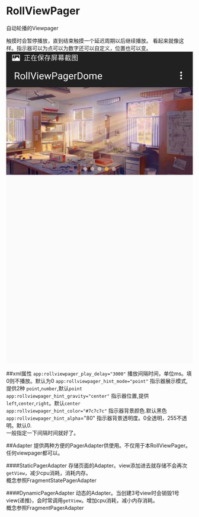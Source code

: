 # RollViewPager
自动轮播的Viewpager

触摸时会暂停播放，直到结束触摸一个延迟周期以后继续播放。
看起来就像这样。指示器可以为点可以为数字还可以自定义，位置也可以变。  
![example](example.jpg)

##xml属性
`app:rollviewpager_play_delay="3000"`  播放间隔时间，单位ms。填0则不播放。默认为0 
`app:rollviewpager_hint_mode="point"`  指示器展示模式,提供2种 `point`,`number`,默认`point`  
`app:rollviewpager_hint_gravity="center"`  指示器位置,提供`left`,`center`,`right`。默认`center`  
`app:rollviewpager_hint_color="#7c7c7c"`  指示器背景颜色.默认黑色  
`app:rollviewpager_hint_alpha`="80"  指示器背景透明度。0全透明，255不透明。默认0.  
一般指定一下间隔时间就好了。

##Adapter
提供两种方便的PagerAdapter供使用。不仅用于本RollViewPager。任何viewpager都可以。

####StaticPagerAdapter
存储页面的Adapter。view添加进去就存储不会再次`getView`，减少cpu消耗，消耗内存。  
概念参照FragmentStatePagerAdapter

####DynamicPagerAdapter
动态的Adapter。当创建3号view时会销毁1号view(递推)，会时常调用`getView`。增加cpu消耗，减小内存消耗。  
概念参照FragmentPagerAdapter
